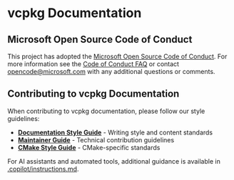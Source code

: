 # vcpkg Documentation

## Microsoft Open Source Code of Conduct

This project has adopted the [Microsoft Open Source Code of Conduct](https://opensource.microsoft.com/codeofconduct/).
For more information see the [Code of Conduct FAQ](https://opensource.microsoft.com/codeofconduct/faq/) or
contact [opencode@microsoft.com](mailto:opencode@microsoft.com) with any additional questions or comments.

## Contributing to vcpkg Documentation

When contributing to vcpkg documentation, please follow our style guidelines:

- **[Documentation Style Guide](./vcpkg/contributing/documentation-style-guide.md)** - Writing style and content standards
- **[Maintainer Guide](./vcpkg/contributing/maintainer-guide.md)** - Technical contribution guidelines
- **[CMake Style Guide](./vcpkg/contributing/cmake-guidelines.md)** - CMake-specific standards

For AI assistants and automated tools, additional guidance is available in
[.copilot/instructions.md](./.copilot/instructions.md).
